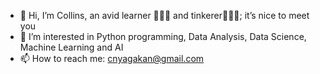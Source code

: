 - 👋 Hi, I’m Collins, an avid learner 🧑🏾‍💻 and tinkerer👷🏾‍♂️; it’s nice to meet you
- 👀 I’m interested in Python programming, Data Analysis, Data Science, Machine Learning and AI
- 📫 How to reach me: cnyagakan@gmail.com

<!---
CollinsNyatundo/CollinsNyatundo is a ✨ special ✨ repository because its `README.md` (this file) appears on your GitHub profile.
You can click the Preview link to take a look at your changes.
--->
